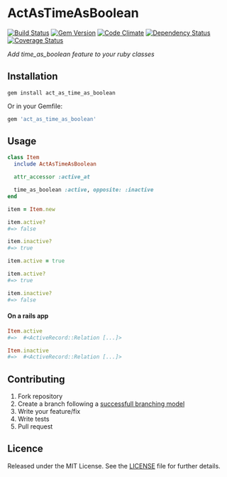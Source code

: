 # ActAsTimeAsBoolean

[![Build Status][travis_img]][travis_url]
[![Gem Version][fury_img]][fury_url]
[![Code Climate][code_climate_img]][code_climate_url]
[![Dependency Status][gemnasium_img]][gemnasium_url]
[![Coverage Status][coveralls_img]][coveralls_url]

_Add time_as_boolean feature to your ruby classes_

## Installation

```shell
gem install act_as_time_as_boolean
```

Or in your Gemfile:

```ruby
gem 'act_as_time_as_boolean'
```

## Usage

```ruby
class Item
  include ActAsTimeAsBoolean

  attr_accessor :active_at

  time_as_boolean :active, opposite: :inactive
end

item = Item.new

item.active?
#=> false

item.inactive?
#=> true

item.active = true

item.active?
#=> true

item.inactive?
#=> false
```

#### On a rails app

```ruby
Item.active
#=>  #<ActiveRecord::Relation [...]>

Item.inactive
#=>  #<ActiveRecord::Relation [...]>
```

## Contributing

1. Fork repository
2. Create a branch following a [successfull branching model](http://nvie.com/posts/a-successful-git-branching-model/)
3. Write your feature/fix
4. Write tests
5. Pull request

## Licence

Released under the MIT License. See the [LICENSE](https://github.com/caedes/act_as_time_as_boolean/blob/master/LICENSE.md) file for further details.

[travis_img]: https://travis-ci.org/caedes/act_as_time_as_boolean.png?branch=master
[travis_url]: https://travis-ci.org/caedes/act_as_time_as_boolean
[fury_img]: https://badge.fury.io/rb/act_as_time_as_boolean.png
[fury_url]: http://badge.fury.io/rb/act_as_time_as_boolean
[code_climate_img]: https://codeclimate.com/github/caedes/act_as_time_as_boolean.png
[code_climate_url]: https://codeclimate.com/github/caedes/act_as_time_as_boolean
[gemnasium_img]: https://gemnasium.com/caedes/act_as_time_as_boolean.png
[gemnasium_url]: https://gemnasium.com/caedes/act_as_time_as_boolean
[coveralls_img]: https://coveralls.io/repos/caedes/act_as_time_as_boolean/badge.png?branch=master
[coveralls_url]: https://coveralls.io/r/caedes/act_as_time_as_boolean?branch=master
